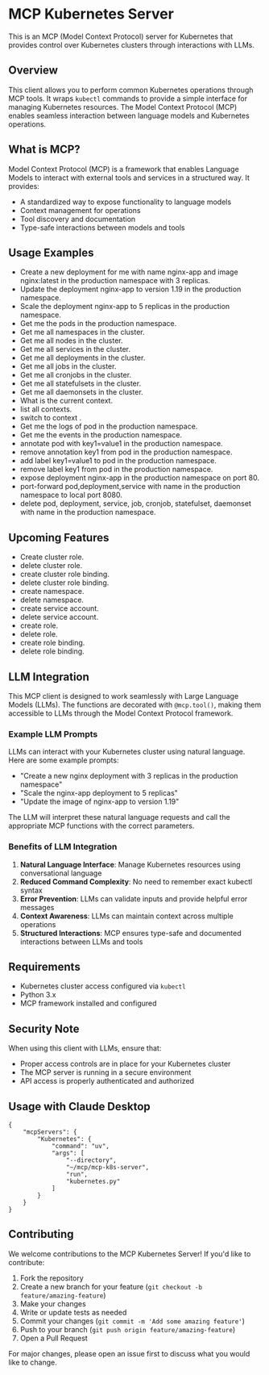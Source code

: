 # MCP Kubernetes Server

This is an MCP (Model Context Protocol) server for Kubernetes that provides control over Kubernetes clusters through interactions with LLMs.

## Overview

This client allows you to perform common Kubernetes operations through MCP tools. It wraps `kubectl` commands to provide a simple interface for managing Kubernetes resources. The Model Context Protocol (MCP) enables seamless interaction between language models and Kubernetes operations.

## What is MCP?

Model Context Protocol (MCP) is a framework that enables Language Models to interact with external tools and services in a structured way. It provides:
- A standardized way to expose functionality to language models
- Context management for operations
- Tool discovery and documentation
- Type-safe interactions between models and tools

## Usage Examples

- Create a new deployment for me with name nginx-app and image nginx:latest in the production namespace with 3 replicas.
- Update the deployment nginx-app to version 1.19 in the production namespace.
- Scale the deployment nginx-app to 5 replicas in the production namespace.
- Get me the pods in the production namespace.
- Get me all namespaces in the cluster.
- Get me all nodes in the cluster.
- Get me all services in the cluster.
- Get me all deployments in the cluster.
- Get me all jobs in the cluster.
- Get me all cronjobs in the cluster.
- Get me all statefulsets in the cluster.
- Get me all daemonsets in the cluster.
- What is the current context.
- list all contexts.
- switch to context <context-name>.
- Get me the logs of pod <pod-name> in the production namespace.
- Get me the events in the production namespace.
- annotate pod <pod-name> with key1=value1 in the production namespace.
- remove annotation key1 from pod <pod-name> in the production namespace.
- add label key1=value1 to pod <pod-name> in the production namespace.
- remove label key1 from pod <pod-name> in the production namespace.
- expose deployment nginx-app in the production namespace on port 80.
- port-forward pod,deployment,service with name <resource-name> in the production namespace to local port 8080.
- delete pod, deployment, service, job, cronjob, statefulset, daemonset with name <resource-name> in the production namespace.

## Upcoming Features
- Create cluster role.
- delete cluster role.
- create cluster role binding.
- delete cluster role binding.
- create namespace.
- delete namespace.
- create service account.
- delete service account.
- create role.
- delete role.
- create role binding.
- delete role binding.

## LLM Integration

This MCP client is designed to work seamlessly with Large Language Models (LLMs). The functions are decorated with `@mcp.tool()`, making them accessible to LLMs through the Model Context Protocol framework.

### Example LLM Prompts

LLMs can interact with your Kubernetes cluster using natural language. Here are some example prompts:

- "Create a new nginx deployment with 3 replicas in the production namespace"
- "Scale the nginx-app deployment to 5 replicas"
- "Update the image of nginx-app to version 1.19"

The LLM will interpret these natural language requests and call the appropriate MCP functions with the correct parameters.

### Benefits of LLM Integration

1. **Natural Language Interface**: Manage Kubernetes resources using conversational language
2. **Reduced Command Complexity**: No need to remember exact kubectl syntax
3. **Error Prevention**: LLMs can validate inputs and provide helpful error messages
4. **Context Awareness**: LLMs can maintain context across multiple operations
5. **Structured Interactions**: MCP ensures type-safe and documented interactions between LLMs and tools

## Requirements

- Kubernetes cluster access configured via `kubectl`
- Python 3.x
- MCP framework installed and configured

## Security Note

When using this client with LLMs, ensure that:
- Proper access controls are in place for your Kubernetes cluster
- The MCP server is running in a secure environment
- API access is properly authenticated and authorized

## Usage with Claude Desktop

```
{
    "mcpServers": {
        "Kubernetes": {
            "command": "uv",
            "args": [
                "--directory",
                "~/mcp/mcp-k8s-server",
                "run",
                "kubernetes.py"
            ]
        }
    }
}
```

## Contributing

We welcome contributions to the MCP Kubernetes Server! If you'd like to contribute:

1. Fork the repository
2. Create a new branch for your feature (`git checkout -b feature/amazing-feature`)
3. Make your changes
4. Write or update tests as needed
5. Commit your changes (`git commit -m 'Add some amazing feature'`)
6. Push to your branch (`git push origin feature/amazing-feature`)
7. Open a Pull Request


For major changes, please open an issue first to discuss what you would like to change.
